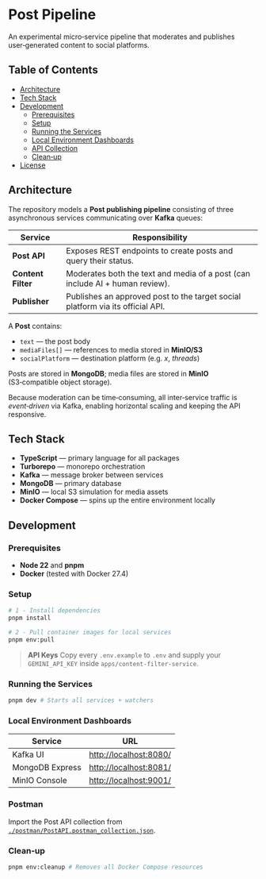 # Post Pipeline

An experimental micro‑service pipeline that moderates and publishes user‑generated content to social platforms.

## Table of Contents

* [Architecture](#architecture)
* [Tech Stack](#tech-stack)
* [Development](#development)
  * [Prerequisites](#prerequisites)
  * [Setup](#setup)
  * [Running the Services](#running-the-services)
  * [Local Environment Dashboards](#local-environment-dashboards)
  * [API Collection](#api-collection)
  * [Clean‑up](#clean-up)
* [License](#license)

## Architecture

The repository models a **Post publishing pipeline** consisting of three asynchronous services communicating over **Kafka** queues:

| Service            | Responsibility                                                                 |
| ------------------ | ------------------------------------------------------------------------------ |
| **Post API**       | Exposes REST endpoints to create posts and query their status.                 |
| **Content Filter** | Moderates both the text and media of a post (can include AI + human review).   |
| **Publisher**      | Publishes an approved post to the target social platform via its official API. |

A **Post** contains:

* `text` — the post body
* `mediaFiles[]` — references to media stored in **MinIO/S3**
* `socialPlatform` — destination platform (e.g. *x*, *threads*)

Posts are stored in **MongoDB**; media files are stored in **MinIO** (S3‑compatible object storage).

Because moderation can be time‑consuming, all inter‑service traffic is *event‑driven* via Kafka, enabling horizontal scaling and keeping the API responsive.

## Tech Stack

* **TypeScript** — primary language for all packages
* **Turborepo** — monorepo orchestration
* **Kafka** — message broker between services
* **MongoDB** — primary database
* **MinIO** — local S3 simulation for media assets
* **Docker Compose** — spins up the entire environment locally

## Development

### Prerequisites

* **Node 22** and **pnpm**
* **Docker** (tested with Docker 27.4)

### Setup

```bash
# 1 - Install dependencies
pnpm install

# 2 - Pull container images for local services
pnpm env:pull
```

> **API Keys**
> Copy every `.env.example` to `.env` and supply your `GEMINI_API_KEY` inside `apps/content-filter-service`.

### Running the Services

```bash
pnpm dev # Starts all services + watchers
```

### Local Environment Dashboards

| Service         | URL                                              |
| --------------- | ------------------------------------------------ |
| Kafka UI        | [http://localhost:8080/](http://localhost:8080/) |
| MongoDB Express | [http://localhost:8081/](http://localhost:8081/) |
| MinIO Console   | [http://localhost:9001/](http://localhost:9001/) |

### Postman

Import the Post API collection from [`./postman/PostAPI.postman_collection.json`](./postman/PostAPI.postman_collection.json).

### Clean‑up

```bash
pnpm env:cleanup # Removes all Docker Compose resources
```
